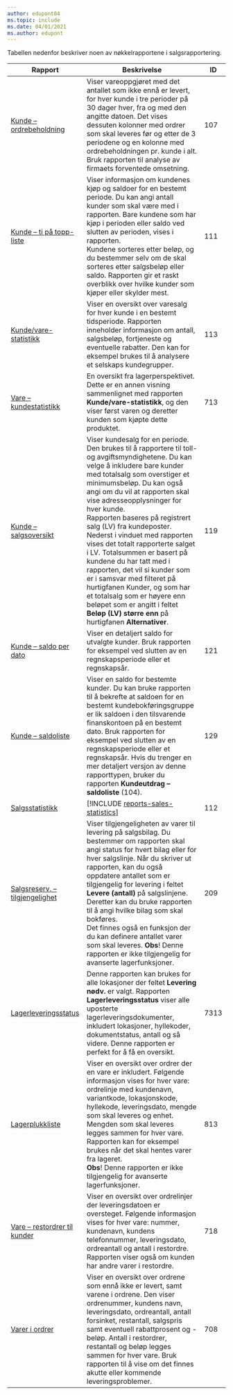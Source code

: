 ```yaml
---
author: edupont04
ms.topic: include
ms.date: 04/01/2021
ms.author: edupont
---
```


Tabellen nedenfor beskriver noen av nøkkelrapportene i salgsrapportering.

| Rapport | Beskrivelse | ID | 
|---------|---------|---------|
|[Kunde – ordrebeholdning](https://businesscentral.dynamics.com?report=107)| Viser vareoppgjøret med det antallet som ikke ennå er levert, for hver kunde i tre perioder på 30 dager hver, fra og med den angitte datoen. Det vises dessuten kolonner med ordrer som skal leveres før og etter de 3 periodene og en kolonne med ordrebeholdningen pr. kunde i alt. Bruk rapporten til analyse av firmaets forventede omsetning. |107|
|[Kunde – ti på topp-liste](https://businesscentral.dynamics.com?report=111)| Viser informasjon om kundenes kjøp og saldoer for en bestemt periode. Du kan angi antall kunder som skal være med i rapporten. Bare kundene som har kjøp i perioden eller saldo ved slutten av perioden, vises i rapporten.<br>Kundene sorteres etter beløp, og du bestemmer selv om de skal sorteres etter salgsbeløp eller saldo. Rapporten gir et raskt overblikk over hvilke kunder som kjøper eller skylder mest.|111|
|[Kunde/vare-statistikk](https://businesscentral.dynamics.com?report=113)|Viser en oversikt over varesalg for hver kunde i en bestemt tidsperiode. Rapporten inneholder informasjon om antall, salgsbeløp, fortjeneste og eventuelle rabatter. Den kan for eksempel brukes til å analysere et selskaps kundegrupper.|113|
|[Vare – kundestatistikk](https://businesscentral.dynamics.com?report=713)|En oversikt fra lagerperspektivet. Dette er en annen visning sammenlignet med rapporten **Kunde/vare-statistikk**, og den viser først varen og deretter kunden som kjøpte dette produktet.|713|
|[Kunde – salgsoversikt](https://businesscentral.dynamics.com?report=119)|Viser kundesalg for en periode. Den brukes til å rapportere til toll- og avgiftsmyndighetene. Du kan velge å inkludere bare kunder med totalsalg som overstiger et minimumsbeløp. Du kan også angi om du vil at rapporten skal vise adresseopplysninger for hver kunde.<br>Rapporten baseres på registrert salg (LV) fra kundeposter. Nederst i vinduet med rapporten vises det totalt rapporterte salget i LV. Totalsummen er basert på kundene du har tatt med i rapporten, det vil si kunder som er i samsvar med filteret på hurtigfanen Kunder, og som har et totalsalg som er høyere enn beløpet som er angitt i feltet **Beløp (LV) større enn** på hurtigfanen **Alternativer**.|119|
|[Kunde – saldo per dato](https://businesscentral.dynamics.com?report=121)|Viser en detaljert saldo for utvalgte kunder. Bruk rapporten for eksempel ved slutten av en regnskapsperiode eller et regnskapsår.|121|
|[Kunde – saldoliste](https://businesscentral.dynamics.com?report=129)|Viser en saldo for bestemte kunder. Du kan bruke rapporten til å bekrefte at saldoen for en bestemt kundebokføringsgruppe er lik saldoen i den tilsvarende finanskontoen på en bestemt dato. Bruk rapporten for eksempel ved slutten av en regnskapsperiode eller et regnskapsår. Hvis du trenger en mer detaljert versjon av denne rapporttypen, bruker du rapporten **Kundeutdrag – saldoliste** (104).| 129 |
|[Salgsstatistikk](https://businesscentral.dynamics.com?report=112)|[!INCLUDE [reports-sales-statistics](reports-sales-statistics.md)] | 112|
|[Salgsreserv. – tilgjengelighet](https://businesscentral.dynamics.com?report=209)|Viser tilgjengeligheten av varer til levering på salgsbilag. Du bestemmer om rapporten skal angi status for hvert bilag eller for hver salgslinje. Når du skriver ut rapporten, kan du også oppdatere antallet som er tilgjengelig for levering i feltet **Levere (antall)** på salgslinjene. Deretter kan du bruke rapporten til å angi hvilke bilag som skal bokføres.<br>Det finnes også en funksjon der du kan definere antallet varer som skal leveres. **Obs**! Denne rapporten er ikke tilgjengelig for avanserte lagerfunksjoner.| 209 |
|[Lagerleveringsstatus](https://businesscentral.dynamics.com?report=7313)|Denne rapporten kan brukes for alle lokasjoner der feltet **Levering nødv.** er valgt. Rapporten **Lagerleveringsstatus** viser alle uposterte lagerleveringsdokumenter, inkludert lokasjoner, hyllekoder, dokumentstatus, antall og så videre. Denne rapporten er perfekt for å få en oversikt.| 7313 |
|[Lagerplukkliste](https://businesscentral.dynamics.com?report=813)|Viser en oversikt over ordrer der en vare er inkludert. Følgende informasjon vises for hver vare: ordrelinje med kundenavn, variantkode, lokasjonskode, hyllekode, leveringsdato, mengde som skal leveres og enhet. Mengden som skal leveres legges sammen for hver vare. Rapporten kan for eksempel brukes når det skal hentes varer fra lageret.<br>**Obs**! Denne rapporten er ikke tilgjengelig for avanserte lagerfunksjoner.|813|
|[Vare – restordrer til kunder](https://businesscentral.dynamics.com?report=718)|Viser en oversikt over ordrelinjer der leveringsdatoen er oversteget. Følgende informasjon vises for hver vare: nummer, kundenavn, kundens telefonnummer, leveringsdato, ordreantall og antall i restordre. Rapporten viser også om kunden har andre varer i restordre.|718|
|[Varer i ordrer](https://businesscentral.dynamics.com?report=708)|Viser en oversikt over ordrene som ennå ikke er levert, samt varene i ordrene. Den viser ordrenummer, kundens navn, leveringsdato, ordreantall, antall forsinket, restantall, salgspris samt eventuell rabattprosent og -beløp. Antall i restordrer, restantall og beløp legges sammen for hver vare. Bruk rapporten til å vise om det finnes akutte eller kommende leveringsproblemer.|708|